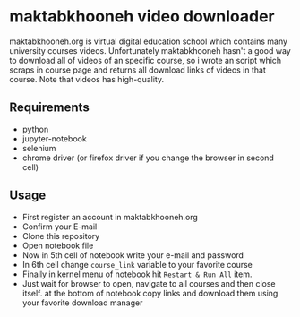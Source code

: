 
# maktabkhooneh video downloader
maktabkhooneh.org is virtual digital education school which contains many university courses videos. Unfortunately maktabkhooneh hasn't a good way to download all of videos of an specific course, so i wrote an script which scraps in course page and returns all download links of videos in that course. Note that videos has high-quality.

## Requirements

 - python
 - jupyter-notebook
 - selenium
 - chrome driver (or firefox driver if you change the browser in second cell)

## Usage

- First register an account in maktabkhooneh.org
- Confirm your E-mail
- Clone this repository
- Open notebook file
- Now in 5th cell of notebook write your e-mail and password
- In 6th cell change `course_link` variable to your favorite course
- Finally in kernel menu of notebook hit `Restart & Run All` item.
- Just wait for browser to open, navigate to all courses and then close itself. at the bottom of notebook copy links and download them using your favorite download manager
